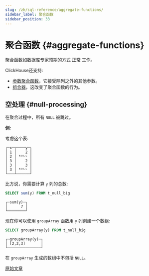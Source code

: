 ```yaml
---
slug: /zh/sql-reference/aggregate-functions/
sidebar_label: 聚合函数
sidebar_position: 33
---
```


# 聚合函数 {#aggregate-functions}

聚合函数如数据库专家预期的方式 [正常](http://www.sql-tutorial.com/sql-aggregate-functions-sql-tutorial) 工作。

ClickHouse还支持:

-   [参数聚合函数](parametric-functions.md#aggregate_functions_parametric)，它接受除列之外的其他参数。
-   [组合器](combinators.md#aggregate_functions_combinators)，这改变了聚合函数的行为。

## 空处理 {#null-processing}

在聚合过程中，所有 `NULL` 被跳过。

**例:**

考虑这个表:

``` text
┌─x─┬────y─┐
│ 1 │    2 │
│ 2 │ ᴺᵁᴸᴸ │
│ 3 │    2 │
│ 3 │    3 │
│ 3 │ ᴺᵁᴸᴸ │
└───┴──────┘
```

比方说，你需要计算 `y` 列的总数:

``` sql
SELECT sum(y) FROM t_null_big
```

    ┌─sum(y)─┐
    │      7 │
    └────────┘


现在你可以使用 `groupArray` 函数用 `y` 列创建一个数组:

``` sql
SELECT groupArray(y) FROM t_null_big
```

``` text
┌─groupArray(y)─┐
│ [2,2,3]       │
└───────────────┘
```

在 `groupArray` 生成的数组中不包括 `NULL`。

[原始文章](https://clickhouse.com/docs/en/query_language/agg_functions/) <!--hide-->
